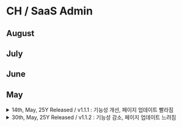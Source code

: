 # CH / SaaS Admin

## August

## July

## June&#x20;

## May&#x20;

<details>

<summary>14th, May, 25Y Released / v1.1.1 : 기능성 개선, 페이지 업데이트 빨라짐</summary>

* Major Updates
  * `아티클 배너가 추가되었어요`
* Minor Updates
  * `푸터에 카카오톡이 추가되었어요`
* Fixed bugs&#x20;
  * `뭐가 고쳐졌어요`
* Enhancement plan&#x20;
  * `A (1st iteration of June)`
  * `B (2nd iteration of June)`

</details>

<details>

<summary>30th, May, 25Y Released / v1.1.2 : 기능성 감소, 페이지 업데이트 느려짐</summary>

* Major Updates
  * 아티클 배너가 추가되었어요
* Minor Updates
  * 푸터에 카카오톡이 추가되었어요
* Fixed bugs&#x20;
  * 뭐가 고쳐졌어요
* Enhancement plan&#x20;
  * A (1st iteration of June)
  * B (2nd iteration of June)

</details>
